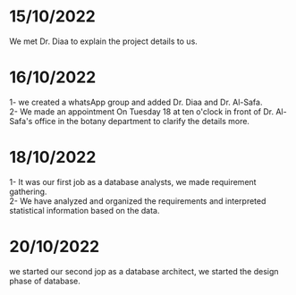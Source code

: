 # 15/10/2022  
  We met Dr. Diaa to explain the project details to us.
# 16/10/2022
  1- we created a whatsApp group and added Dr. Diaa and Dr. Al-Safa. <br />
  2- We made an appointment On Tuesday 18 at ten o'clock in front of Dr. Al-Safa's office in the botany department to clarify the details more.
# 18/10/2022
  1- It was our first job as a database analysts, we made requirement gathering. <br />
  2- We have analyzed and organized the requirements and interpreted statistical information based on the data.
# 20/10/2022
  we started our second jop as a database architect, we started the design phase of database.
